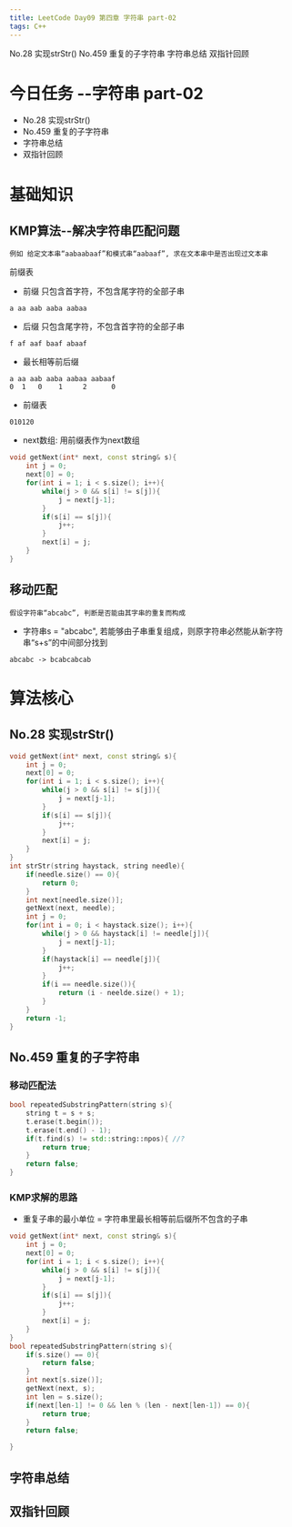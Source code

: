 ```yaml
---
title: LeetCode Day09 第四章 字符串 part-02
tags: C++
---
```

No.28 实现strStr()
No.459 重复的子字符串
字符串总结
双指针回顾
<!--more-->

# 今日任务 --字符串 part-02
- No.28 实现strStr()
- No.459 重复的子字符串
- 字符串总结
- 双指针回顾


# 基础知识
## KMP算法--解决字符串匹配问题
```
例如 给定文本串“aabaabaaf”和模式串“aabaaf”, 求在文本串中是否出现过文本串
```
前缀表
- 前缀 只包含首字符，不包含尾字符的全部子串
```
a aa aab aaba aabaa
```
- 后缀 只包含尾字符，不包含首字符的全部子串
```
f af aaf baaf abaaf
```
- 最长相等前后缀
```
a aa aab aaba aabaa aabaaf
0  1   0    1     2      0
```
- 前缀表
```
010120
```
- next数组: 用前缀表作为next数组
```cpp
void getNext(int* next, const string& s){
    int j = 0;
    next[0] = 0;
    for(int i = 1; i < s.size(); i++){
        while(j > 0 && s[i] != s[j]){
            j = next[j-1];
        }
        if(s[i] == s[j]){
            j++;
        }
        next[i] = j;
    }
}
```

## 移动匹配
```
假设字符串“abcabc”, 判断是否能由其字串的重复而构成
```
- 字符串s = "abcabc", 若能够由子串重复组成，则原字符串必然能从新字符串“s+s”的中间部分找到
```
abcabc -> bcabcabcab
``` 




# 算法核心
## No.28 实现strStr()
```cpp
void getNext(int* next, const string& s){
    int j = 0;
    next[0] = 0;
    for(int i = 1; i < s.size(); i++){
        while(j > 0 && s[i] != s[j]){
            j = next[j-1];
        }
        if(s[i] == s[j]){
            j++;
        }
        next[i] = j;
    }
}
int strStr(string haystack, string needle){
    if(needle.size() == 0){
        return 0;
    }
    int next[needle.size()];
    getNext(next, needle);
    int j = 0;
    for(int i = 0; i < haystack.size(); i++){
        while(j > 0 && haystack[i] != needle[j]){
            j = next[j-1];
        }
        if(haystack[i] == needle[j]){
            j++;
        }
        if(i == needle.size()){
            return (i - neelde.size() + 1);
        }
    }
    return -1;
}
```

## No.459 重复的子字符串
### 移动匹配法
```cpp
bool repeatedSubstringPattern(string s){
    string t = s + s;
    t.erase(t.begin());
    t.erase(t.end() - 1);
    if(t.find(s) != std::string::npos){ //?
        return true;
    }
    return false;
}
```
### KMP求解的思路
- 重复子串的最小单位 = 字符串里最长相等前后缀所不包含的子串

```cpp
void getNext(int* next, const string& s){
    int j = 0;
    next[0] = 0;
    for(int i = 1; i < s.size(); i++){
        while(j > 0 && s[i] != s[j]){
            j = next[j-1];
        }
        if(s[i] == s[j]){
            j++;
        }
        next[i] = j;
    }
}
bool repeatedSubstringPattern(string s){
    if(s.size() == 0){
        return false;
    }
    int next[s.size()];
    getNext(next, s);
    int len = s.size();
    if(next[len-1] != 0 && len % (len - next[len-1]) == 0){
        return true;
    }
    return false;

}
```
## 字符串总结
## 双指针回顾